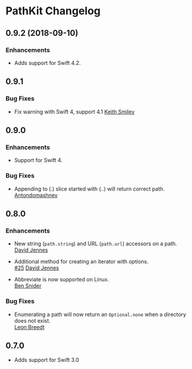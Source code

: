 # PathKit Changelog

## 0.9.2 (2018-09-10)

### Enhancements

- Adds support for Swift 4.2.

## 0.9.1

### Bug Fixes

* Fix warning with Swift 4, support 4.1
  [Keith Smiley](https://github.com/keith)

## 0.9.0

### Enhancements

* Support for Swift 4.

### Bug Fixes

* Appending to (.) slice started with (..) will return correct path.  
  [Antondomashnev](https://github.com/Antondomashnev)


## 0.8.0

### Enhancements

* New string (`path.string`) and URL (`path.url`) accessors on a path.  
  [David Jennes](https://github.com/djbe)

* Additional method for creating an iterator with options.  
  [#25](https://github.com/kylef/PathKit/pull/23)
  [David Jennes](https://github.com/djbe)

* Abbreviate is now supported on Linux.  
  [Ben Snider](https://github.com/stupergenius)

### Bug Fixes

* Enumerating a path will now return an `Optional.none` when a directory does
  not exist.  
  [Leon Breedt](https://github.com/leonbreedt)


## 0.7.0

* Adds support for Swift 3.0
